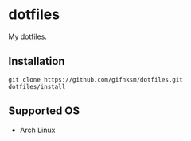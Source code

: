 # dotfiles

My dotfiles.

## Installation

```console
git clone https://github.com/gifnksm/dotfiles.git
dotfiles/install
```

## Supported OS

* Arch Linux
